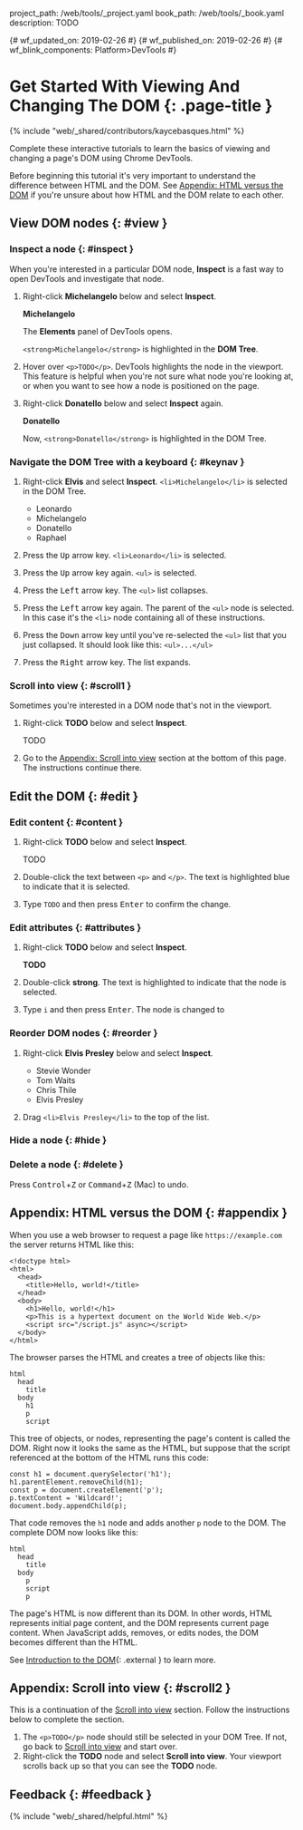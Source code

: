 project_path: /web/tools/_project.yaml
book_path: /web/tools/_book.yaml
description: TODO

{# wf_updated_on: 2019-02-26 #}
{# wf_published_on: 2019-02-26 #}
{# wf_blink_components: Platform>DevTools #}

<style>
  .target {
    display: inline-block;
    background-color: black;
    color: white;
  }
</style>

# Get Started With Viewing And Changing The DOM {: .page-title }

{% include "web/_shared/contributors/kaycebasques.html" %}

Complete these interactive tutorials to learn the basics of viewing and
changing a page's DOM using Chrome DevTools.

Before beginning this tutorial it's very important to understand the difference
between HTML and the DOM. See [Appendix: HTML versus the DOM](#appendix) if
you're unsure about how HTML and the DOM relate to each other.

## View DOM nodes {: #view }

### Inspect a node {: #inspect }

When you're interested in a particular DOM node, **Inspect** is a fast way to open DevTools
and investigate that node.

1. Right-click **Michelangelo** below and select **Inspect**.

     **Michelangelo**

     The **Elements** panel of DevTools opens.

     `<strong>Michelangelo</strong>` is highlighted in the **DOM Tree**.

1. Hover over `<p>TODO</p>`. DevTools highlights the node in the viewport. This feature is
   helpful when you're not sure what node you're looking at, or when you want to see how
   a node is positioned on the page.

1. Right-click **Donatello** below and select **Inspect** again.

     **Donatello**

     Now, `<strong>Donatello</strong>` is highlighted in the DOM Tree.

### Navigate the DOM Tree with a keyboard {: #keynav }

1. Right-click **Elvis** and select **Inspect**. `<li>Michelangelo</li>` is selected in
   the DOM Tree.

     <ul>
       <li>Leonardo</li>
       <li>Michelangelo</li>
       <li>Donatello</li>
       <li>Raphael</li>
     </ul>

1. Press the <kbd>Up</kbd> arrow key. `<li>Leonardo</li>` is selected.
1. Press the <kbd>Up</kbd> arrow key again. `<ul>` is selected.
1. Press the <kbd>Left</kbd> arrow key. The `<ul>` list collapses.
1. Press the <kbd>Left</kbd> arrow key again. The parent of the `<ul>` node
   is selected. In this case it's the `<li>` node containing all of these
   instructions.
1. Press the <kbd>Down</kbd> arrow key until you've re-selected the `<ul>`
   list that you just collapsed. It should look like this: `<ul>...</ul>`
1. Press the <kbd>Right</kbd> arrow key. The list expands.

### Scroll into view {: #scroll1 }

Sometimes you're interested in a DOM node that's not in the viewport.

1. Right-click **TODO** below and select **Inspect**.

     <p>TODO</p>

1. Go to the [Appendix: Scroll into view](#scroll2) section at the bottom of this page.
   The instructions continue there.

## Edit the DOM {: #edit }

### Edit content {: #content }

1. Right-click **TODO** below and select **Inspect**.

     <p>TODO</p>

1. Double-click the text between `<p>` and `</p>`. The text is highlighted
   blue to indicate that it is selected.
1. Type `TODO` and then press <kbd>Enter</kbd> to confirm the change.

### Edit attributes {: #attributes }

1. Right-click **TODO** below and select **Inspect**.

     **TODO**

1. Double-click **strong**. The text is highlighted to indicate that the
   node is selected.
1. Type `i` and then press <kbd>Enter</kbd>. The node is changed to

### Reorder DOM nodes {: #reorder }

1. Right-click **Elvis Presley** below and select **Inspect**.

     <ul>
       <li>Stevie Wonder</li>
       <li>Tom Waits</li>
       <li>Chris Thile</li>
       <li>Elvis Presley</li>
     </ul>

1. Drag `<li>Elvis Presley</li>` to the top of the list.

### Hide a node {: #hide }

### Delete a node {: #delete }

Press <kbd>Control</kbd>+<kbd>Z</kbd> or <kbd>Command</kbd>+<kbd>Z</kbd> (Mac) to undo.

## Appendix: HTML versus the DOM {: #appendix }

When you use a web browser to request a page like `https://example.com` the server
returns HTML like this:

    <!doctype html>
    <html>
      <head>
        <title>Hello, world!</title>
      </head>
      <body>
        <h1>Hello, world!</h1>
        <p>This is a hypertext document on the World Wide Web.</p>
        <script src="/script.js" async></script>
      </body>
    </html>

The browser parses the HTML and creates a tree of objects like this:

    html
      head
        title
      body
        h1
        p
        script

This tree of objects, or nodes, representing the page's content is called the DOM.
Right now it looks the same as the HTML, but suppose that the script referenced at the
bottom of the HTML runs this code:

    const h1 = document.querySelector('h1');
    h1.parentElement.removeChild(h1);
    const p = document.createElement('p');
    p.textContent = 'Wildcard!';
    document.body.appendChild(p);

That code removes the `h1` node and adds another `p` node to the DOM. The complete DOM now looks
like this:

    html
      head
        title
      body
        p
        script
        p

The page's HTML is now different than its DOM. In other words, HTML represents
initial page content, and the DOM represents current page content. When JavaScript
adds, removes, or edits nodes, the DOM becomes different than the HTML.

[MDN]: https://developer.mozilla.org/en-US/docs/Web/API/Document_Object_Model/Introduction

See [Introduction to the DOM][MDN]{: .external } to learn more.

## Appendix: Scroll into view {: #scroll2 }

This is a continuation of the [Scroll into view](#scroll1) section. Follow the
instructions below to complete the section.

1. The `<p>TODO</p>` node should still be selected in your DOM Tree. If not, go back to
   [Scroll into view](#scroll1) and start over.
1. Right-click the **TODO** node and select **Scroll into view**. Your viewport scrolls
   back up so that you can see the **TODO** node.

## Feedback {: #feedback }

{% include "web/_shared/helpful.html" %}
